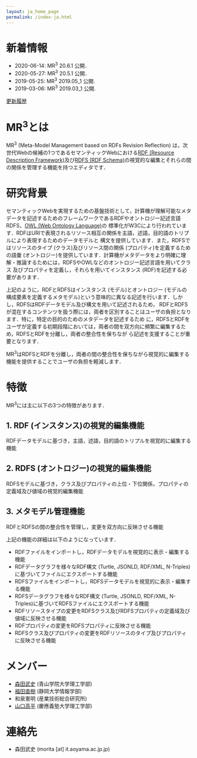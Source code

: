```yaml
---
layout: ja_home_page
permalink: /index-ja.html
---
```


# 新着情報
* 2020-06-14: MR<sup>3</sup> 20.6.1 公開．
* 2020-05-27: MR<sup>3</sup> 20.5.1 公開．
* 2019-05-25: MR<sup>3</sup> 2019.05_1 公開.
* 2019-03-06: MR<sup>3</sup> 2019.03_1 公開.

[更新履歴](history-ja.html)

# MR<sup>3</sup>とは
MR<sup>3</sup> (Meta-Model Management based on RDFs Revision Reflection) は，次世代Webの候補の1つであるセマンティックWebにおける[RDF (Resource Description Framework)](http://www.w3.org/TR/rdf-syntax-grammar/)及び[RDFS (RDF Schema)](http://www.w3.org/TR/rdf-schema/)の視覚的な編集とそれらの間の関係を管理する機能を持つエディタです．

# 研究背景
セマンティックWebを実現するための基盤技術として，計算機が理解可能なメタデータを記述するためのフレームワークであるRDFやオントロジー記述言語RDFS，[OWL (Web Ontology Language)](http://www.w3.org/TR/owl-guide/)の 標準化がW3Cにより行われています．RDFはURIで表現されるリソース相互の関係を主語，述語，目的語のトリプルにより表現するためのデータモデルと 構文を提供しています．また，RDFSではリソースのタイプ (クラス)及びリソース間の関係 (プロパティ)を定義するための語彙 (オントロジー)を提供しています．計算機がメタデータをより明確に理解・推論するためには，RDFSやOWLなどのオントロジー記述言語を用いてクラス 及びプロパティを定義し，それらを用いてインスタンス (RDF)を記述する必要があります．

上記のように，RDFとRDFSはインスタンス (モデル)とオントロジー (モデルの構成要素を定義するメタモデル)という意味的に異なる記述を行います．しかし，RDFSはRDFデータモデル及び構文を用いて記述されるため， RDFとRDFSが混在するコンテンツを扱う際には，両者を区別することはユーザの負担となります．特に，特定の目的のためのメタデータを記述するため に，RDFSとRDFをユーザが定義する初期段階においては，両者の間を双方向に頻繁に編集するため，RDFSとRDFを分離し，両者の整合性を保ちなが ら記述を支援することが重要となります．

MR<sup>3</sup>はRDFSとRDFを分離し，両者の間の整合性を保ちながら視覚的に編集する機能を提供することでユーザの負担を軽減します．

# 特徴
MR<sup>3</sup>には主に以下の3つの特徴があります．

## 1. RDF (インスタンス)の視覚的編集機能
RDFデータモデルに基づき，主語，述語，目的語のトリプルを視覚的に編集する機能

## 2. RDFS (オントロジー)の視覚的編集機能
RDFSモデルに基づき，クラス及びプロパティの上位・下位関係，プロパティの定義域及び値域の視覚的編集機能

## 3. メタモデル管理機能
RDFとRDFSの間の整合性を管理し，変更を双方向に反映させる機能

上記の機能の詳細は以下のようになっています．

* RDFファイルをインポートし，RDFデータモデルを視覚的に表示・編集する機能
* RDFデータグラフを様々なRDF構文 (Turtle, JSONLD, RDF/XML, N-Triples)に基づいてファイルにエクスポートする機能
* RDFSファイルをインポートし，RDFSデータモデルを視覚的に表示・編集する機能
* RDFSデータグラフを様々なRDF構文 (Turtle, JSONLD, RDF/XML, N-Triples)に基づいてRDFSファイルにエクスポートする機能
* RDFリソースタイプの変更をRDFSクラス及びRDFSプロパティの定義域及び値域に反映させる機能
* RDFプロパティの変更をRDFSプロパティに反映させる機能
* RDFSクラス及びプロパティの変更をRDFリソースのタイプ及びプロパティに反映させる機能

# メンバー
* [森田武史](https://takeshi-morita.jp/index-ja.html) (青山学院大学理工学部)
* [福田直樹](http://whitebear.cs.inf.shizuoka.ac.jp/index-j?dmy=x) (静岡大学情報学部)
* 和泉憲明 (産業技術総合研究所)
* [山口高平](http://www.yamaguti.comp.ae.keio.ac.jp/) (慶應義塾大学理工学部)

# 連絡先
* 森田武史 (morita [at] it.aoyama.ac.jp.jp)
